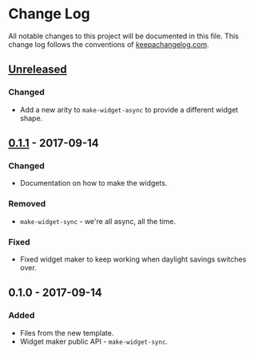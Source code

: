 # Change Log
All notable changes to this project will be documented in this file. This change log follows the conventions of [keepachangelog.com](http://keepachangelog.com/).

## [Unreleased]
### Changed
- Add a new arity to `make-widget-async` to provide a different widget shape.

## [0.1.1] - 2017-09-14
### Changed
- Documentation on how to make the widgets.

### Removed
- `make-widget-sync` - we're all async, all the time.

### Fixed
- Fixed widget maker to keep working when daylight savings switches over.

## 0.1.0 - 2017-09-14
### Added
- Files from the new template.
- Widget maker public API - `make-widget-sync`.

[Unreleased]: https://github.com/your-name/dna-avro/compare/0.1.1...HEAD
[0.1.1]: https://github.com/your-name/dna-avro/compare/0.1.0...0.1.1
